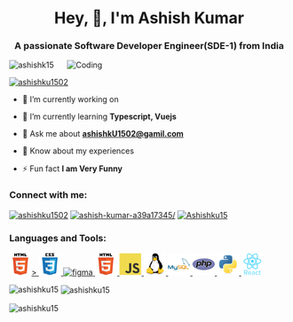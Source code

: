   <h1 align="center">Hey, 👋, I'm Ashish Kumar</h1>
<h3 align="center">A passionate Software Developer Engineer(SDE-1) from India</h3>
<img align="right" alt="Coding" width="400" src="https://cdn.dribbble.com/users/1162077/screenshots/3848914/programmer.gif">

<p align="left"> <img src="https://komarev.com/ghpvc/?username=ashishku15&label=Profile%20views&color=0e75b6&style=flat" alt="ashishk15"/> </p>

<p align="left"> <a href="https://x.com/ashishku1502" target="blank"><img src="https://img.shields.io/twitter/follow/ashishku1502?logo=twitter&style=for-the-badge" alt="ashishku1502" /></a> </p>

- 🔭 I’m currently working on 

- 🌱 I’m currently learning **Typescript, Vuejs**

- 💬 Ask me about **ashishkU1502@gamil.com**

- 📄 Know about my experiences 

- ⚡ Fun fact **I am Very Funny**

<h3 align="left">Connect with me:</h3>
<p align="left">
<a href="https://x.com/ashishku1502" target="blank"><img align="center" src="https://raw.githubusercontent.com/rahuldkjain/github-profile-readme-generator/master/src/images/icons/Social/twitter.svg" alt="ashishku1502" height="30" width="40" /></a>
<a href="https://www.linkedin.com/in/ashish-kumar-a39a17345/" target="blank"><img align="center" src="https://raw.githubusercontent.com/rahuldkjain/github-profile-readme-generator/master/src/images/icons/Social/linked-in-alt.svg" alt="ashish-kumar-a39a17345/" height="30" width="40" /></a>
<a href="https://leetcode.com/u/Ashishku15/" target="blank"><img align="center" src="https://raw.githubusercontent.com/rahuldkjain/github-profile-readme-generator/master/src/images/icons/Social/leet-code.svg" alt="Ashishku15" height="30" width="40" /></a>
</p>
<h3 align="left">Languages and Tools:</h3>
<p align="left"> <a href="https://www.w3schools.com/html/" target="_blank" rel="noreferrer"> <img src="https://raw.githubusercontent.com/devicons/devicon/master/icons/html5/html5-original-wordmark.svg" alt="html5" width="40" height="40"/>> </a>
<a href="https://www.w3schools.com/css/" target="_blank" rel="noreferrer"> <img src="https://raw.githubusercontent.com/devicons/devicon/master/icons/css3/css3-original-wordmark.svg" alt="css3" width="40" height="40"/> </a> 
<a href="https://www.w3schools.com/bootstrap5/" target="_blank" rel="noreferrer"> <img src="https://cdn.jsdelivr.net/npm/bootstrap@5.0.2/dist/css/bootstrap.min.css" alt="figma" width="40" height="40"/> </a> 
<a href="https://www.w3.org/html/" target="_blank" rel="noreferrer"> <img src="https://raw.githubusercontent.com/devicons/devicon/master/icons/html5/html5-original-wordmark.svg" alt="html5" width="40" height="40"/> </a> 
<a href="https://developer.mozilla.org/en-US/docs/Web/JavaScript" target="_blank" rel="noreferrer"> <img src="https://raw.githubusercontent.com/devicons/devicon/master/icons/javascript/javascript-original.svg" alt="javascript" width="40" height="40"/> </a> 
<a href="https://www.linux.org/" target="_blank" rel="noreferrer"> <img src="https://raw.githubusercontent.com/devicons/devicon/master/icons/linux/linux-original.svg" alt="linux" width="40" height="40"/> </a> 
<a href="https://www.mysql.com/" target="_blank" rel="noreferrer"> <img src="https://raw.githubusercontent.com/devicons/devicon/master/icons/mysql/mysql-original-wordmark.svg" alt="mysql" width="40" height="40"/> </a> 
<a href="https://www.php.net" target="_blank" rel="noreferrer"> <img src="https://raw.githubusercontent.com/devicons/devicon/master/icons/php/php-original.svg" alt="php" width="40" height="40"/> </a> 
<a href="https://www.python.org" target="_blank" rel="noreferrer"> <img src="https://raw.githubusercontent.com/devicons/devicon/master/icons/python/python-original.svg" alt="python" width="40" height="40"/> </a> 
<a href="https://reactjs.org/" target="_blank" rel="noreferrer"> <img src="https://raw.githubusercontent.com/devicons/devicon/master/icons/react/react-original-wordmark.svg" alt="react" width="40" height="40"/> </a> </p>

<p><img align="left" src="https://github-readme-stats.vercel.app/api/top-langs?username=ashishkU15&show_icons=true&locale=en&layout=compact" alt="ashishku15" /></p>

<p>&nbsp;<img align="center" src="https://github-readme-stats.vercel.app/api?username=ashish15&show_icons=true&locale=en" alt="ashishku15" /></p>

<p><img align="center" src="https://github-readme-streak-stats.herokuapp.com/?user=ashishku15&" alt="ashishku15" /></p>


